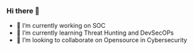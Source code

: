 ### Hi there 👋


- 🔭 I’m currently working on SOC
- 🌱 I’m currently learning Threat Hunting and DevSecOPs
- 👯 I’m looking to collaborate on Opensource in Cybersecurity


